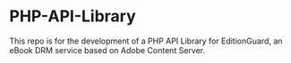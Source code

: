 PHP-API-Library
===============

This repo is for the development of a PHP API Library for EditionGuard, an eBook DRM service based on Adobe Content Server.
